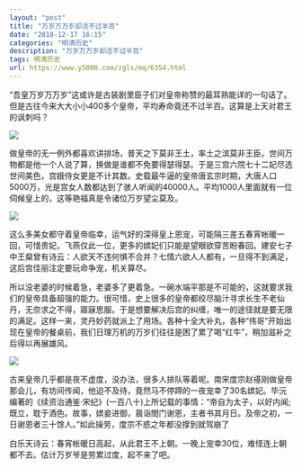 ```yaml
---
layout: "post"
title: "万岁万万岁却活不过半百"
date: "2018-12-17 16:15"
categories: "明清历史"
description: "万岁万万岁却活不过半百"
tags: 明清历史
url: https://www.y5000.com/zgls/mq/6354.html
---
```






“吾皇万岁万万岁”这或许是古装剧里臣子们对皇帝称赞的最耳熟能详的一句话了。但是古往今来大大小小400多个皇帝，平均寿命竟还不过半百。这算是上天对君王的讽刺吗？

![](https://img.y5000.com/uploads/allimg/161202/092Z46003-0.jpg)

做皇帝的无一例外都喜欢讲排场，普天之下莫非王土，率土之滨莫非王臣。世间万物都是他一个人说了算，换做是谁都不免要得瑟得瑟。于是三宫六院七十二妃尽选世间美色，宫娥侍女更是不计其数。史载最牛逼的皇帝唐玄宗时期，大唐人口5000万，光是宫女人数都达到了骇人听闻的40000人。平均1000人里面就有一位伺候皇上的，这等艳福真是令诸位万岁望尘莫及。

![](https://img.y5000.com/uploads/allimg/161202/092Z45517-1.jpg)

这么多美女都守着皇帝临幸，运气好的深得皇上恩宠，可能隔三差五春宵帐暖一回，可惜贵妃，飞燕仅此一位，更多的嫔妃们只能是望眼欲穿苦盼春回。建安七子中王粲曾有诗云：人欲天不违何惧不合并？七情六欲人人都有，一旦得不到满足，这后宫佳丽注定要玩命争宠，机关算尽。

所以没老婆的时候着急，老婆多了更着急。一碗水端平那是不可能的，这就要求我们的皇帝具备超强的能力。很可惜，史上很多的皇帝都绞尽脑汁寻求长生不老仙丹，无奈求之不得，寤寐思服。于是想要解决后宫的纠缠，唯一的途径就是要无限的满足。这样一来，灵丹妙药就派上了用场。各种十全大补丸，各种“伟哥”开始出现在皇帝的餐桌前，我们日理万机的万岁们往往是困了累了喝“红牛”，稍加滋补之后得以再展雄风。

![](https://img.y5000.com/uploads/allimg/161202/092Z45a3-2.jpg)

古来皇帝几乎都是夜不虚度，没办法，很多人排队等着呢。南宋度宗赵禥刚做皇帝那会儿，有坊间传闻，他迫不及待，竟然马不停蹄的一夜宠幸了30名嫔妃。毕沅编著的《续资治通鉴·宋纪》(一百八十)上所记载的事情：“帝自为太子，以好内闻;既立，耽于酒色。故事，嫔妾进御，晨诣閤门谢恩，主者书其月日。及帝之初，一日谢恩者三十馀人。”如此操劳，度宗不惑之年都没撑到就驾崩了

白乐天诗云：春宵帐暖日高起，从此君王不上朝。一晚上宠幸30位，难怪连上朝都不去。估计万岁爷是劳累过度，起不来了吧。
